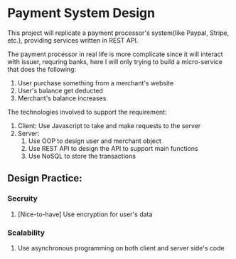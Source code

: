 # Payment System Design
This project will replicate a payment processor's system(like Paypal, Stripe, etc.), providing services written in REST API.

The payment processor in real life is more complicate since it will interact with issuer, requring banks, here I will only trying to build a micro-service that does the following:
1. User purchase something from a merchant's website
2. User's balance get deducted 
3. Merchant's balance increases

The technologies involved to support the requirement:
1. Client: Use Javascript to take and make requests to the server
2. Server:
    1. Use OOP to design user and merchant object
    2. Use REST API to design the API to support main functions
    3. Use NoSQL to store the transactions

## Design Practice:
### Secruity
1. [Nice-to-have] Use encryption for user's data

### Scalability
1. Use asynchronous programming on both client and server side's code

